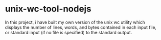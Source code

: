 # unix-wc-tool-nodejs
In this project, i have built my own version of the unix wc utility which displays the number of lines, words, and bytes contained in each input file, or standard input (if no file is specified) to the  standard output. 
